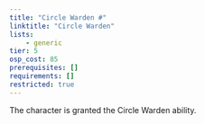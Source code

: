 ```yaml
---
title: "Circle Warden #"
linktitle: "Circle Warden"
lists:
    - generic
tier: 5
osp_cost: 85
prerequisites: []
requirements: []
restricted: true
---
```

The character is granted the Circle Warden ability.